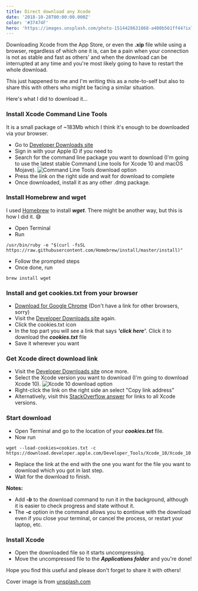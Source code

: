 ```yaml
---
title: Direct download any Xcode
date: '2018-10-28T00:00:00.000Z'
color: '#37474F'
hero: 'https://images.unsplash.com/photo-1514428631868-a400b561ff44?ixlib=rb-1.2.1&q=80&fm=jpg&crop=entropy&cs=tinysrgb&dl=maxwell-nelson-taiuG8CPKAQ-unsplash.jpg'
---
```


Downloading Xcode from the App Store, or even the **.xip** file while using a browser, regardless of which one it is, can be a pain when your connection is not as stable and fast as others' and when the download can be interrupted at any time and you're most likely going to have to restart the whole download.

This just happened to me and I'm writing this as a note-to-self but also to share this with others who might be facing a similar situation.

Here's what I did to download it…

### Install Xcode Command Line Tools

It is a small package of ~183Mb which I think it's enough to be downloaded via your browser.

* Go to [Developer Downloads site](https://developer.apple.com/download/more/)
* Sign in with your Apple ID if you need to
* Search for the command line package you want to download (I'm going to use the latest stable Command Line tools for Xcode 10 and macOS Mojave).
  ![Command Line Tools download option](https://cdn-images-1.medium.com/max/800/1*02xceApwno4CEcjBcSh4Fw.png)
* Press the link on the right side and wait for download to complete
* Once downloaded, install it as any other .dmg package.

### Install Homebrew and wget
I used [Homebrew](https://brew.sh/) to install **_wget_**. There might be another way, but this is how I did it. 😅
* Open Terminal
* Run
```
/usr/bin/ruby -e "$(curl -fsSL https://raw.githubusercontent.com/Homebrew/install/master/install)"
```
* Follow the prompted steps
* Once done, run
```
brew install wget
```

### Install and get cookies.txt from your browser
* [Download for Google Chrome](https://chrome.google.com/webstore/detail/cookiestxt/njabckikapfpffapmjgojcnbfjonfjfg) (Don't have a link for other browsers, sorry)
* Visit the [Developer Downloads site](https://developer.apple.com/download/more/) again.
* Click the cookies.txt icon
* In the top part you will see a link that says **_'click here'_**. Click it to download the **_cookies.txt_** file
* Save it wherever you want

### Get Xcode direct download link
* Visit the [Developer Downloads site](https://developer.apple.com/download/more/) once more.
* Select the Xcode version you want to download (I'm going to download Xcode 10).
  ![Xcode 10 download option](https://cdn-images-1.medium.com/max/800/1*ZEreSqDV2NsHbYtNe29zwQ.png)
* Right-click the link on the right side an select "Copy link address"
* Alternatively, visit this [StackOverflow answer](https://stackoverflow.com/a/10335943) for links to all Xcode versions.

### Start download
* Open Terminal and go to the location of your **_cookies.txt_** file.
* Now run
```
wget --load-cookies=cookies.txt -c https://download.developer.apple.com/Developer_Tools/Xcode_10/Xcode_10.xip
```
* Replace the link at the end with the one you want for the file you want to download which you got in last step.
* Wait for the download to finish.

**Notes:**
* Add **_-b_** to the download command to run it in the background, although it is easier to check progress and state without it.
* The **_-c_** option in the command allows you to **c**ontinue with the download even if you close your terminal, or cancel the process, or restart your laptop, etc.

### Install Xcode
* Open the downloaded file so it starts uncompressing.
* Move the uncompressed file to the **_Applications folder_** and you're done!

Hope you find this useful and please don't forget to share it with others!

Cover image is from [unsplash.com](https://unsplash.com/photos/xNKy-Cu20d4)
